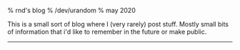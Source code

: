 % rnd\'s blog
% /dev/urandom
% may 2020

This is a small sort of blog where I (very rarely) post stuff. Mostly small bits
of information that i'd like to remember in the future or make public.

---

